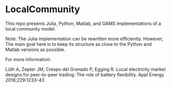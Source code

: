 # LocalCommunity
This repo presents Julia, Python, Matlab, and GAMS implementations of a local community model. 

Note: The Julia implementation can be rewritten more efficiently. However, The main goal here is to keep its structure as close to the Python and Matlab versions as possible. 

For more information:

Lüth A, Zepter JM, Crespo del Granado P, Egging R. Local electricity market
designs for peer-to-peer trading: The role of battery flexibility. Appl Energy
2018;229:1233–43

